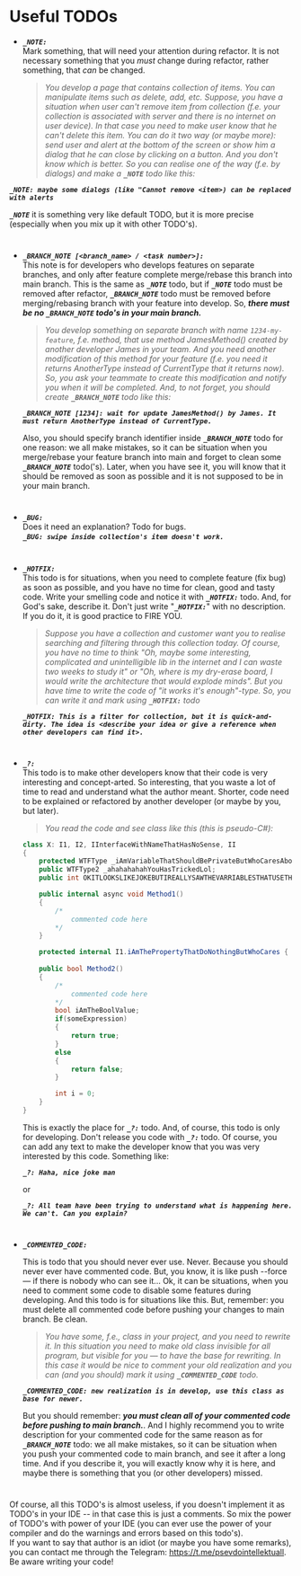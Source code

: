 # Useful TODOs

- ***`_NOTE:`*** \
    Mark something, that will need your attention during refactor. It is not necessary something that you *must* change during refactor, rather something, that *can* be changed.
    > *You develop a page that contains collection of items. You can manipulate items such as delete, add, etc. Suppose, you have a situation when user can't remove item from collection (f.e. your collection is associated with server and there is no internet on user device). In that case you need to make user know that he can't delete this item. You can do it two way (or maybe more): send user and alert at the bottom of the screen or show him a dialog that he can close by clicking on a button. And you don't know which is better. So you can realise one of the way (f.e. by dialogs) and make a **`_NOTE`** todo like this:*
    
***`_NOTE: maybe some dialogs (like "Cannot remove <item>) can be replaced with alerts`***

***`_NOTE`*** it is something very like default TODO, but it is more precise (especially when you mix up it with other TODO's).
  
#
  
- ***`_BRANCH_NOTE [<branch_name> / <task number>]:`*** \
    This note is for developers who develops features on separate branches, and only after feature complete merge/rebase this branch into main branch. This is the same as ***`_NOTE`*** todo, but if ***`_NOTE`*** todo must be removed after refactor, ***`_BRANCH_NOTE`*** todo must be removed before merging/rebasing branch with your feature into develop. So, ***there must be no ***`_BRANCH_NOTE`*** todo's in your main branch.***

    > *You develop something on separate branch with name `1234-my-feature`, f.e. method, that use method JamesMethod() created by another developer James in your team. And you need another modification of this method for your feature (f.e. you need it returns AnotherType instead of CurrentType that it returns now). So, you ask your teammate to create this modification and notify you when it will be completed. And, to not forget, you should create **`_BRANCH_NOTE`** todo like this:* 

    ***`_BRANCH_NOTE [1234]: wait for update JamesMethod() by James. It must return AnotherType instead of CurrentType.`*** 

    Also, you should specify branch identifier inside ***`_BRANCH_NOTE`*** todo for one reason: we all make mistakes, so it can be situation when you merge/rebase your feature branch into main and forget to clean some ***`_BRANCH_NOTE`*** todo('s). Later, when you have see it, you will know that it should be removed as soon as possible and it is not supposed to be in your main branch. 

#


- ***`_BUG:`*** \
        Does it need an explanation? Todo for bugs. \
        ***`_BUG: swipe inside collection's item doesn't work.`*** 

#

- ***`_HOTFIX:`*** \
    This todo is for situations, when you need to complete feature (fix bug) as soon as possible, and you have no time for clean, good and tasty code. Write your smelling code and notice it with ***`_HOTFIX:`*** todo. And, for God's sake, describe it. Don't just write "***`_HOTFIX:`***" with no description. If you do it, it is good practice to FIRE YOU. 

    > *Suppose you have a collection and customer want you to realise searching and filtering through this collection today. Of course, you have no time to think "Oh, maybe some interesting, complicated and unintelligible lib in the internet and I can waste two weeks to study it" or "Oh, where is my dry-erase board, I would write the architecture that would explode minds". But you have time to write the code of "it works it's enough"-type. So, you can write it and mark using **`_HOTFIX:`** todo*

    ***`_HOTFIX: This is a filter for collection, but it is quick-and-dirty. The idea is <describe your idea or give a reference when other developers can find it>.`*** 

#

- ***`_?:`*** \
    This todo is to make other developers know that their code is very interesting and concept-arted. So interesting, that you waste a lot of time to read and understand what the author meant. Shorter, code need to be explained or refactored by another developer (or maybe by you, but later).

    > *You read the code and see class like this (this is pseudo-C#):*

    ```csharp
    class X: I1, I2, IInterfaceWithNameThatHasNoSense, II
    {
    	protected WTFType _iAmVariableThatShouldBePrivateButWhoCaresAboutModifiers;
    	public WTFType2 _ahahahahahYouHasTrickedLol;
    	public int OKITLOOKSLIKEJOKEBUTIREALLYSAWTHEVARRIABLESTHATUSETHISCASE = (Type1)(Type2)(Type3)_nooneKnowWhyINeedSoManyCasts;

    	public internal async void Method1()
    	{
    		/*
    			commented code here
    		*/
    	}

    	protected internal I1.iAmThePropertyThatDoNothingButWhoCares { get; set; }
    	
    	public bool Method2()
    	{
    		/*
    			commented code here
    		*/
    		bool iAmTheBoolValue;
    		if(someExpression)
    		{
    			return true;
    		}
    		else
    		{
    			return false;
    		}

    		int i = 0;
    	}
    }
    ```

    This is exactly the place for ***`_?:`*** todo. And, of course, this todo is only for developing. Don't release you code with ***`_?:`*** todo. Of course, you can add any text to make the developer know that you was very interested by this code. Something like:

    ***`_?: Haha, nice joke man`***

    or

    ***`_?: All team have been trying to understand what is happening here. We can't. Can you explain?`***
 
#

- ***`_COMMENTED_CODE:`***
    
    This is todo that you should never ever use. Never. Because you should never ever have commented code. But, you know, it is like push --force — if there is nobody who can see it... Ok, it can be situations, when you need to comment some code to disable some features during developing. And this todo is for situations like this. But, remember: you must delete all commented code before pushing your changes to main branch. Be clean.

    > *You have some, f.e., class in your project, and you need to rewrite it. In this situation you need to make old class invisible for all program, but visible for you — to have the base for rewriting. In this case it would be nice to comment your old realization and you can (and you should) mark it using ***`_COMMENTED_CODE`*** todo.*

    ***`_COMMENTED_CODE: new realization is in develop, use this class as base for newer.`***

    But you should remember: ***you must clean all of your commented code before pushing to main branch.***. And I highly recommend you to write description for your commented code for the same reason as for ***`_BRANCH_NOTE`*** todo: we all make mistakes, so it can be situation when you push your commented code to main branch, and see it after a long time. And if you describe it, you will exactly know why it is here, and maybe there is something that you (or other developers) missed. 
    
 #

Of course, all this TODO's is almost useless, if you doesn't implement it as TODO's in your IDE -- in that case this is just a comments. So mix the power of TODO's with power of your IDE (you can ever use the power of your compiler and do the warnings and errors based on this todo's). \
If you want to say that author is an idiot (or maybe you have some remarks), you can contact me through the Telegram: https://t.me/psevdointellektuall. \
Be aware writing your code! 
